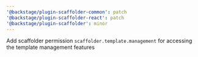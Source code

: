 ```yaml
---
'@backstage/plugin-scaffolder-common': patch
'@backstage/plugin-scaffolder-react': patch
'@backstage/plugin-scaffolder': minor
---
```


Add scaffolder permission `scaffolder.template.management` for accessing the template management features
